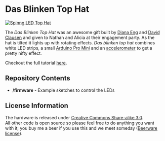 Das Blinken Top Hat
===========================

[![Spinng LED Top Hat](https://dlnmh9ip6v2uc.cloudfront.net/assets/0/d/c/a/b/52c2f048ce395f68708b4567.gif)](https://dlnmh9ip6v2uc.cloudfront.net/assets/7/5/4/8/7/52c2f047ce395fb14a8b4568.gif)

The *Das Blinken Top Hat* was an awesome gift built by [Diana Eng](http://www.dianaeng.com/) and [David Clausen](http://dclausen.net/) and given to Nathan and Alicia at their engagement party. As the hat is tilted it lights up with rotating effects. *Das blinken top hat* combines white LED strips, a small [Arduino Pro Mini](https://www.sparkfun.com/products/11114) and an [accelerometer](https://www.sparkfun.com/products/9269) to get a pretty nifty effect.

Checkout the full tutorial [here](https://learn.sparkfun.com/tutorials/das-blinken-top-hat).

Repository Contents
-------------------
* **/firmware** - Example sketches to control the LEDs

License Information
-------------------
The hardware is released under [Creative Commons Share-alike 3.0](http://creativecommons.org/licenses/by-sa/3.0/).  
All other code is open source so please feel free to do anything you want with it; you buy me a beer if you use this and we meet someday ([Beerware license](http://en.wikipedia.org/wiki/Beerware)).
